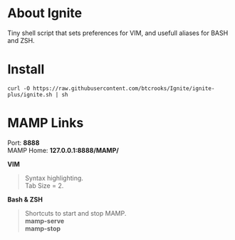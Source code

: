 About Ignite
============

Tiny shell script that sets preferences for VIM, and usefull aliases for BASH and ZSH.

Install
=======
    curl -O https://raw.githubusercontent.com/btcrooks/Ignite/ignite-plus/ignite.sh | sh

MAMP Links
==========
Port: **8888**  
MAMP Home: **127.0.0.1:8888/MAMP/**

**VIM**
>Syntax highlighting.  
>Tab Size = 2.  

**Bash & ZSH**
>Shortcuts to start and stop MAMP.  
>**mamp-serve**  
>**mamp-stop**  
